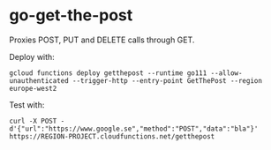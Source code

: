 # go-get-the-post
Proxies POST, PUT and DELETE calls through GET.

Deploy with:

	gcloud functions deploy getthepost --runtime go111 --allow-unauthenticated --trigger-http --entry-point GetThePost --region europe-west2

Test with:

	curl -X POST -d'{"url":"https://www.google.se","method":"POST","data":"bla"}' https://REGION-PROJECT.cloudfunctions.net/getthepost


